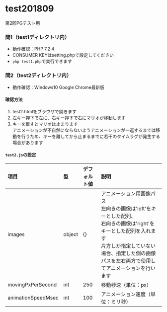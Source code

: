 # test201809
第2回PGテスト用  

### 問1（test1ディレクトリ内）
* 動作確認：PHP 7.2.4
* CONSUMER KEYはsetting.phpで設定してください
* `php test1.php`で実行できます

### 問2（test2ディレクトリ内）
* 動作確認：Windows10 Google Chrome最新版

#### 確認方法
1. test2.htmlをブラウザで開きます
2. 左キー押下で左に、右キー押下で右にマリオが移動します
3. キーを離すとマリオは止まります  
アニメーションが不自然にならないようアニメーションが一巡するまでは移動を行うため、キーを離してから止まるまでに若干のタイムラグが発生する場合があります

#### `test2.js`の設定
|項目|型|デフォルト値|説明|
|:-|:-|:-|:-|
|images|object|{}|アニメーション用画像パス<br>左向きの画像は'left'をキーとした配列、<br>右向きの画像は'right'をキーとした配列を入れます<br>片方しか指定していない場合、指定した側の画像パスを左右両方で使用してアニメーションを行います|
|movingPxPerSecond|int|250|移動秒速（単位：px）|
|animationSpeedMsec|int|100|アニメーション速度（単位：ミリ秒）|
